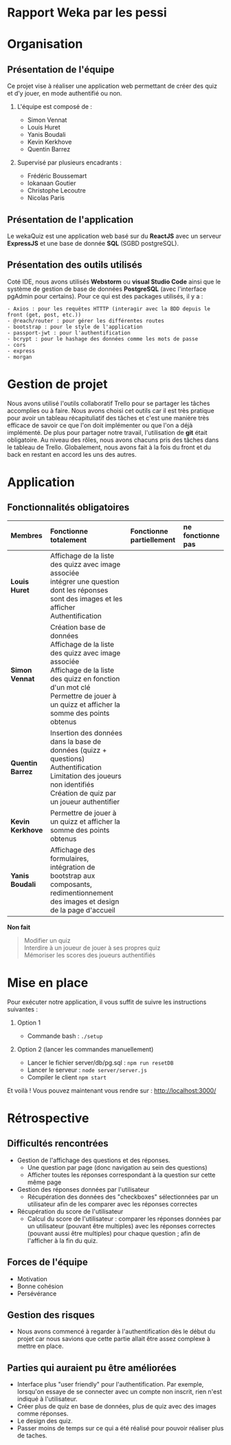 # Rapport Weka par les pessi 

Organisation
=============
Présentation de l'équipe
---------------------
Ce projet vise à réaliser une application web permettant de créer des quiz et d’y jouer, en mode
authentifié ou non.

1. L'équipe est composé de :

    - Simon Vennat
    - Louis Huret
    - Yanis Boudali
    - Kevin Kerkhove
    - Quentin Barrez
2. Supervisé par plusieurs encadrants :

    - Frédéric Boussemart
    - Iokanaan Goutier
    - Christophe Lecoutre
    - Nicolas Paris

Présentation de l'application
------------
Le wekaQuiz est une application web basé sur du <b>ReactJS</b> avec un serveur <b>ExpressJS</b> et une base de donnée <b>SQL</b> (SGBD postgreSQL).

Présentation des outils utilisés
------------
Coté IDE, nous avons utilisés <b>Webstorm</b> ou <b>visual Studio Code</b> ainsi que le système de gestion de base de données <b>PostgreSQL</b> (avec l'interface pgAdmin pour certains).
Pour ce qui est des packages utilisés, il y a :

    - Axios : pour les requêtes HTTTP (interagir avec la BDD depuis le front (get, post, etc.))
    - @reach/router : pour gérer les différentes routes
    - bootstrap : pour le style de l'application
    - passport-jwt : pour l'authentification
    - bcrypt : pour le hashage des données comme les mots de passe
    - cors
    - express
    - morgan



Gestion de projet
===================
Nous avons utilisé l'outils collaboratif Trello pour se partager les tâches accomplies ou à faire. Nous avons choisi cet outils car il est très pratique pour avoir un tableau récapituliatif des tâches et c'est une manière très efficace de savoir ce que l'on doit implémenter ou que l'on a déjà implémenté.
De plus pour partager notre travail, l'utilisation de <b>git</b> était obligatoire. 
Au niveau des rôles, nous avons chacuns pris des tâches dans le tableau de Trello. Globalement, nous avons fait à la fois du front et du back en restant en accord les uns des autres.

Application
================
Fonctionnalités obligatoires
---------------
|Membres|Fonctionne totalement|Fonctionne partiellement|ne fonctionne pas|
|:-------------------|:--------------------------------|:---------------|:-------------------|
|**Louis Huret**|Affichage de la liste des quizz avec image associée<br>intégrer une question dont les réponses sont des images et les afficher <br>Authentification
|**Simon Vennat**|Création base de données<br>Affichage de la liste des quizz avec image associée<br>Affichage de la liste des quizz en fonction d'un mot clé<br>Permettre de jouer à un quizz et afficher la somme des points obtenus
|**Quentin Barrez**|Insertion des données dans la base de données (quizz + questions)<br>Authentification<br>Limitation des joueurs non identifiés<br>Création de quiz par un joueur authentifier
|**Kevin Kerkhove**|Permettre de jouer à un quizz et afficher la somme des points obtenus
|**Yanis Boudali**|Affichage des formulaires, intégration de bootstrap aux composants, redimentionnement des images et design de la page d'accueil

**Non fait**
>Modifier un quiz<br>
>Interdire à un joueur de jouer à ses propres quiz<br>
>Mémoriser les scores des joueurs authentifiés     

Mise en place
================
Pour exécuter notre application, il vous suffit de suivre les instructions suivantes :

1. Option 1
   - Commande bash : `./setup`
   
2. Option 2 (lancer les commandes manuellement)
   - Lancer le fichier server/db/pg.sql : `npm run resetDB`
   - Lancer le serveur : `node server/server.js`
   - Compiler le client `npm start`
   
Et voilà ! Vous pouvez maintenant vous rendre sur : [http://localhost:3000/](http://localhost:3000/)

Rétrospective
================
Difficultés rencontrées
---------------
- Gestion de l'affichage des questions et des réponses.
  * Une question par page (donc navigation au sein des questions)
  * Afficher toutes les réponses correspondant à la question sur cette même page
- Gestion des réponses données par l'utilisateur
  * Récupération des données des "checkboxes" sélectionnées par un utilisateur afin de les comparer avec les réponses correctes
- Récupération du score de l'utilisateur
  * Calcul du score de l'utilisateur : comparer les réponses données par un utilisateur (pouvant être multiples) avec les réponses correctes (pouvant aussi être multiples) pour chaque question ; afin de l'afficher à la fin du quiz.

Forces de l'équipe
---------------
- Motivation
- Bonne cohésion
- Persévérance

Gestion des risques
---------------
- Nous avons commencé à regarder à l'authentification dès le début du projet car nous savions que cette partie allait être assez complexe à mettre en place. 

Parties qui auraient pu être améliorées
---------------
- Interface plus "user friendly" pour l'authentification. Par exemple, lorsqu'on essaye de se connecter avec un compte non inscrit, rien n'est indiqué à l'utilisateur. 
- Créer plus de quiz en base de données, plus de quiz avec des images comme réponses.
- Le design des quiz.
- Passer moins de temps sur ce qui a été réalisé pour pouvoir réaliser plus de taches.

